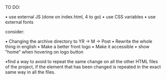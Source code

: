 TO DO: 

• use external JS (done on index.html, 4 to go)
• use CSS variables
• use external fonts

consider:

• Changing the archive directory to YR -> M -> Post
• Rewrite the whole thing in english
• Make a better front logo
• Make it accessible
• show "home" when hovering on logo button

•find a way to avoid to repeat the same change on all the other HTML files of the project, if the element that has been changed is repeated in the exact same way in all the files.